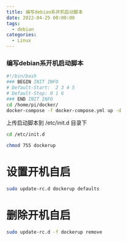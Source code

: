 ```yaml
---
title: 编写debian系开机启动脚本
date: 2022-04-25 00:00:00
tags:
  - debian
categories:
  - Linux
---
```


### 编写debian系开机启动脚本

```bash
#!/bin/bash
### BEGIN INIT INFO
# Default-Start:  2 3 4 5
# Default-Stop: 0 1 6
### END INIT INFO
cd /home/pi/docker/
docker-compose -f docker-compose.yml up -d
```

上传启动脚本到 /etc/init.d 目录下
```bash
cd /etc/init.d
```
```bash
chmod 755 dockerup
```

# 设置开机自启
```bash
sudo update-rc.d dockerup defaults
```

# 删除开机自启
```bash
sudo update-rc.d -f dockerup remove
```

